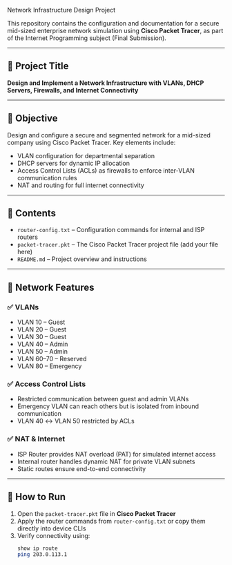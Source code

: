 Network Infrastructure Design Project

This repository contains the configuration and documentation for a secure mid-sized enterprise network simulation using **Cisco Packet Tracer**, as part of the Internet Programming subject (Final Submission).

---

## 🔖 Project Title
**Design and Implement a Network Infrastructure with VLANs, DHCP Servers, Firewalls, and Internet Connectivity**

---

## 🎯 Objective

Design and configure a secure and segmented network for a mid-sized company using Cisco Packet Tracer. Key elements include:

- VLAN configuration for departmental separation
- DHCP servers for dynamic IP allocation
- Access Control Lists (ACLs) as firewalls to enforce inter-VLAN communication rules
- NAT and routing for full internet connectivity

---

## 📁 Contents

- `router-config.txt` – Configuration commands for internal and ISP routers
- `packet-tracer.pkt` – The Cisco Packet Tracer project file (add your file here)
- `README.md` – Project overview and instructions

---

## 🧱 Network Features

### ✅ VLANs
- VLAN 10 – Guest
- VLAN 20 – Guest
- VLAN 30 – Guest
- VLAN 40 – Admin
- VLAN 50 – Admin
- VLAN 60–70 – Reserved
- VLAN 80 – Emergency

### ✅ Access Control Lists
- Restricted communication between guest and admin VLANs
- Emergency VLAN can reach others but is isolated from inbound communication
- VLAN 40 ↔ VLAN 50 restricted by ACLs

### ✅ NAT & Internet
- ISP Router provides NAT overload (PAT) for simulated internet access
- Internal router handles dynamic NAT for private VLAN subnets
- Static routes ensure end-to-end connectivity

---

## 🚀 How to Run

1. Open the `packet-tracer.pkt` file in **Cisco Packet Tracer**
2. Apply the router commands from `router-config.txt` or copy them directly into device CLIs
3. Verify connectivity using:
   ```bash
   show ip route
   ping 203.0.113.1

